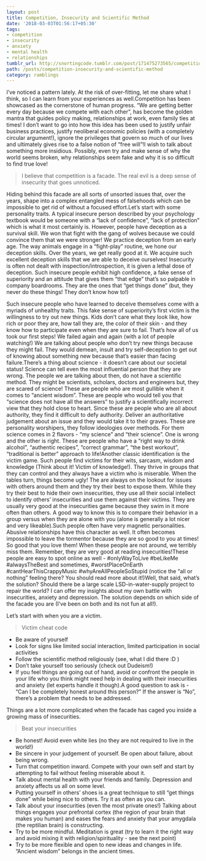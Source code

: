 ```yaml
---
layout: post
title: Competition, Insecurity and Scientific Method
date: '2018-03-03T01:56:17+05:30'
tags:
- competition
- insecurity
- anxiety
- mental health
- relationships
tumblr_url: http://snortingcode.tumblr.com/post/171475273565/competition-insecurity-and-scientific-method
path: /posts/competition-insecurity-and-scientific-method
category: ramblings
---
```

I’ve noticed a pattern lately. At the risk of over-fitting, let me share what I think, so I can learn from your experiences as well.Competition has been showcased as the cornerstone of human progress. “We are getting better every day because we compete with each other”, has become the golden mantra that guides policy making, relationships at work, even family ties at times! I don’t want to go into how this idea has been used to justify unfair business practices, justify neoliberal economic policies (with a completely circular argument!), ignore the privileges that govern so much of our lives and ultimately gives rise to a false notion of “free will”!I wish to talk about something more insidious. Possibly, even try and make sense of why the world seems broken, why relationships seem fake and why it is so difficult to find true love!

>I believe that competition is a facade. The real evil is a deep sense of insecurity that goes unnoticed.

Hiding behind this facade are all sorts of unsorted issues that, over the years, shape into a complex entangled mess of falsehoods which can be impossible to get rid of without a focused effort.Let’s start with some personality traits. A typical insecure person described by your psychology textbook would be someone with a “lack of confidence”, “lack of protection” which is what it most certainly is. However, people have deception as a survival skill. We won that fight with the gang of wolves because we could convince them that we were stronger! We practice deception from an early age. The way animals engage in a “fight-play” routine, we hone our deception skills. Over the years, we get really good at it. We acquire such excellent deception skills that we are able to deceive ourselves! Insecurity is often not dealt with inspection/introspection, it is given a lethal dose of deception. Such insecure people exhibit high confidence, a fake sense of superiority and an attitude that gives them “that edge” that’s so palpable in company boardrooms. They are the ones that “get things done” (but, they never do these things! They don’t know how to!)

Such insecure people who have learned to deceive themselves come with a myriads of unhealthy traits. This fake sense of superiority’s first victim is the willingness to try out new things. Kids don’t care what they look like, how rich or poor they are, how tall they are, the color of their skin - and they know how to participate even when they are sure to fail. That’s how all of us took our first steps! We failed again and again (with a lot of people watching!) We are talking about people who don’t try new things because they might fail. They would demean, insult and try self-deception to get out of knowing about something new because that’s easier than facing failure.There’s a thing about science - it doesn’t care about our societal status! Science can tell even the most influential person that they are wrong. The people we are talking about then, do not have a scientific method. They might be scientists, scholars, doctors and engineers but, they are scared of science! These are people who are most gullible when it comes to “ancient wisdom”. These are people who would tell you that “science does not have all the answers” to justify a scientifically incorrect view that they hold close to heart. Since these are people who are all about authority, they find it difficult to defy authority. Deliver an authoritative judgement about an issue and they would take it to their graves. These are personality worshipers, they follow ideologies over methods. For them science comes in 2 flavors - “my science” and “their science”. One is wrong and the other is right. These are people who have a “right way to drink alcohol”, “authentic recipes”, “correct grammar”, “the best workout”, “traditional is better” approach to life!Another classic identification is the victim game. Such people find victims for their wits, sarcasm, wisdom and knowledge (Think about it! Victim of knowledge!). They thrive in groups that they can control and they always have a victim who is miserable. When the tables turn, things become ugly! The are always on the lookout for issues with others around them and they try their best to expose them. While they try their best to hide their own insecurities, they use all their social intellect to identify others’ insecurities and use them against their victims. They are usually very good at the insecurities game because they swim in it more often than others. A good way to know this is to compare their behavior in a group versus when they are alone with you (alone is generally a lot nicer and very likeable).Such people often have very magnetic personalities. Abusive relationships have this character as well. It often becomes impossible to leave the tormentor because they are so good to you at times! So good that you love them! When these people are not around, we terribly miss them. Remember, they are very good at reading insecurities!These people are easy to spot online as well - #onlyWayToLive #beLikeMe #alwaysTheBest and sometimes, #worstPlaceOnEarth #cantHearThisCrappyMusic #whyAreAllPeopleSoStupid (notice the “all or nothing” feeling there? You should read more about it!)Well, that said, what’s the solution? Should there be a large scale LSD-in-water-supply project to repair the world? I can offer my insights about my own battle with insecurities, anxiety and depression. The solution depends on which side of the facade you are (I’ve been on both and its not fun at all!).

Let’s start with when you are a victim.
>Victim cheat code
* Be aware of yourself
* Look for signs like limited social interaction, limited participation in social activities
* Follow the scientific method religiously (see, what I did there :D )
* Don’t take yourself too seriously (check out Dudeism!)
* If you feel things are going out of hand, avoid or confront the people in your life who you think might need help in dealing with their insecurities and anxiety (let experts handle it though).A good question to ask is - “Can I be completely honest around this person?” If the answer is “No”, there’s a problem that needs to be addressed.

Things are a lot more complicated when the facade has caged you inside a growing mass of insecurities.
>Beat your insecurities
* Be honest! Avoid even white lies (no they are not required to live in the world!)
* Be sincere in your judgement of yourself. Be open about failure, about being wrong.
* Turn that competition inward. Compete with your own self and start by attempting to fail without feeling miserable about it.
* Talk about mental health with your friends and family. Depression and anxiety affects us all on some level.
* Putting yourself in others’ shoes is a great technique to still “get things done” while being nice to others. Try it as often as you can.
* Talk about your insecurities (even the most private ones!) Talking about things engages your prefrontal cortex (the region of your brain that makes you human) and eases the fears and anxiety that your amygdala (the reptilian brain) is constructing.
* Try to be more mindful. Meditation is great (try to learn it the right way and avoid mixing it with religion/spirituality - see the next point)
* Try to be more flexible and open to new ideas and changes in life. “Ancient wisdom” belongs in the ancient times.
